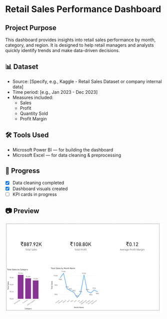 # Retail Sales Performance Dashboard

## Project Purpose
This dashboard provides insights into retail sales performance by month, category, and region. It is designed to help retail managers and analysts quickly identify trends and make data-driven decisions.

## 📊 Dataset
- Source: [Specify, e.g., Kaggle - Retail Sales Dataset or company internal data]
- Time period: [e.g., Jan 2023 - Dec 2023]
- Measures included:
  - Sales
  - Profit
  - Quantity Sold
  - Profit Margin

## 🛠 Tools Used
- Microsoft Power BI — for building the dashboard
- Microsoft Excel — for data cleaning & preprocessing

## 🚀 Progress
- [x] Data cleaning completed
- [x] Dashboard visuals created
- [ ] KPI cards in progress

## 📷 Preview
![Dashboard Screenshot](images/dashboard.png)
